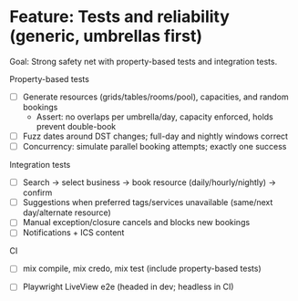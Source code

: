 # Feature: Tests and reliability (generic, umbrellas first)

Goal: Strong safety net with property-based tests and integration tests.

Property-based tests
- [ ] Generate resources (grids/tables/rooms/pool), capacities, and random bookings
  - Assert: no overlaps per umbrella/day, capacity enforced, holds prevent double-book
- [ ] Fuzz dates around DST changes; full-day and nightly windows correct
- [ ] Concurrency: simulate parallel booking attempts; exactly one success

Integration tests
- [ ] Search → select business → book resource (daily/hourly/nightly) → confirm
- [ ] Suggestions when preferred tags/services unavailable (same/next day/alternate resource)
- [ ] Manual exception/closure cancels and blocks new bookings
- [ ] Notifications + ICS content

CI
- [ ] mix compile, mix credo, mix test (include property-based tests)
- [ ] Playwright LiveView e2e (headed in dev; headless in CI)

